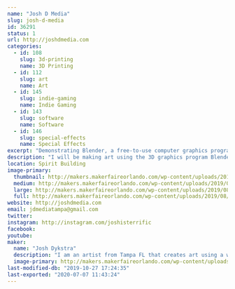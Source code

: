 ```yaml
---
name: "Josh D Media"
slug: josh-d-media
id: 36291
status: 1
url: http://joshdmedia.com
categories:
  - id: 108
    slug: 3d-printing
    name: 3D Printing
  - id: 112
    slug: art
    name: Art
  - id: 145
    slug: indie-gaming
    name: Indie Gaming
  - id: 143
    slug: software
    name: Software
  - id: 146
    slug: special-effects
    name: Special Effects
excerpt: "Demonstrating Blender, a free-to-use computer graphics program, and making 3D art."
description: "I will be making art using the 3D graphics program Blender, a computer program that can be used to create graphics for video games, 3D printing, animation, and special effects for movies. I will demonstrate how I make 3D models that are low-poly, isometric, and minimalist."
location: Spirit Building
image-primary:
  thumbnail: http://makers.makerfaireorlando.com/wp-content/uploads/2019/08/FB_IMG_1565958604649-150x150.jpg
  medium: http://makers.makerfaireorlando.com/wp-content/uploads/2019/08/FB_IMG_1565958604649-300x169.jpg
  large: http://makers.makerfaireorlando.com/wp-content/uploads/2019/08/FB_IMG_1565958604649-1024x576.jpg
  full: http://makers.makerfaireorlando.com/wp-content/uploads/2019/08/FB_IMG_1565958604649.jpg
website: http://joshdmedia.com
email: jdmediatampa@gmail.com
twitter: 
instagram: http://instagram.com/joshisterrific
facebook: 
youtube: 
maker:
  name: "Josh Dykstra"
  description: "I am an artist from Tampa FL that creates art using a wide range of mediums, from illustration to computer graphics. In my free time I enjoy making 3D models with Blender, 3D printing, video editing, and playing music with my band."
  image-primary: http://makers.makerfaireorlando.com/wp-content/uploads/2015/06/profile.jpg
last-modified-db: "2019-10-27 17:24:35"
last-exported: "2020-07-07 11:43:24"
---
```

